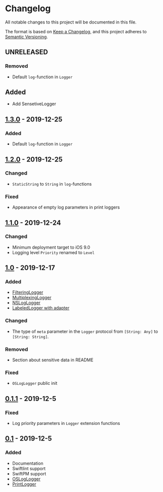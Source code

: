 # Changelog

All notable changes to this project will be documented in this file.

The format is based on [Keep a Changelog](https://keepachangelog.com/en/1.0.0/),
and this project adheres to [Semantic Versioning](https://semver.org/spec/v2.0.0.html).

## UNRELEASED
### Removed
- Default `log`-function in `Logger`

## Added
- Add SensetiveLogger

## [1.3.0](https://git.redmadrobot.com/RedMadRobot/SPb/robologs-ios/tags/1.3.0) - 2019-12-25
### Added
- Default `log`-function in `Logger`

## [1.2.0](https://git.redmadrobot.com/RedMadRobot/SPb/robologs-ios/tags/1.2.0) - 2019-12-25
### Changed
- `StaticString` to `String` in `log`-functions

### Fixed
- Appearance of empty log parameters in print loggers

## [1.1.0](https://git.redmadrobot.com/RedMadRobot/SPb/robologs-ios/tags/1.1.0) - 2019-12-24
### Changed
- Minimum deployment target to iOS 9.0
- Logging level `Priority` renamed to `Level`

## [1.0](https://git.redmadrobot.com/RedMadRobot/SPb/robologs-ios/tags/1.0) - 2019-12-17
### Added
- [FilteringLogger](https://git.redmadrobot.com/RedMadRobot/SPb/robologs-ios/blob/master/Sources/Loggers/FilteringLogger.swift)
- [MultiplexingLogger](https://git.redmadrobot.com/RedMadRobot/SPb/robologs-ios/blob/master/Sources/Loggers/MultiplexingLogger.swift)
- [NSLogLogger](https://git.redmadrobot.com/RedMadRobot/SPb/robologs-ios/blob/master/Sources/Loggers/NSLogLogger.swift)
- [LabeledLogger with adapter](https://git.redmadrobot.com/RedMadRobot/SPb/robologs-ios/blob/master/Sources/Loggers/LabeledLogger/LabeledLogger.swift)

### Changed
- The type of `meta` parameter in the `Logger` protocol from `[String: Any]` to `[String: String]`.

### Removed
- Section about sensitive data in README

### Fixed
- `OSLogLogger` public init


## [0.1.1](https://git.redmadrobot.com/RedMadRobot/SPb/robologs-ios/tags/0.1.1) - 2019-12-5
### Fixed
- Log priority parameters in `Logger` extension functions


## [0.1](https://git.redmadrobot.com/RedMadRobot/SPb/robologs-ios/tags/0.1) - 2019-12-5
### Added
- Documentation
- Swiftlint support
- SwiftPM support
- [OSLogLogger](https://git.redmadrobot.com/RedMadRobot/SPb/robologs-ios/blob/master/Sources/Loggers/OSLogLogger.swift)
- [PrintLogger](https://git.redmadrobot.com/RedMadRobot/SPb/robologs-ios/blob/master/Sources/Loggers/PrintLogger.swift)
